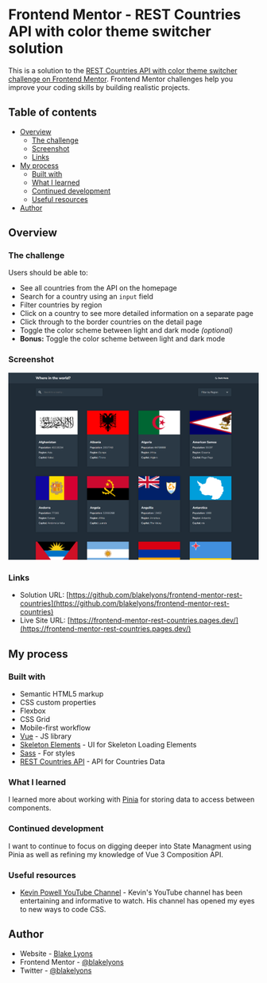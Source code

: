 # Frontend Mentor - REST Countries API with color theme switcher solution

This is a solution to the [REST Countries API with color theme switcher challenge on Frontend Mentor](https://www.frontendmentor.io/challenges/rest-countries-api-with-color-theme-switcher-5cacc469fec04111f7b848ca). Frontend Mentor challenges help you improve your coding skills by building realistic projects.

## Table of contents

-   [Overview](#overview)
    -   [The challenge](#the-challenge)
    -   [Screenshot](#screenshot)
    -   [Links](#links)
-   [My process](#my-process)
    -   [Built with](#built-with)
    -   [What I learned](#what-i-learned)
    -   [Continued development](#continued-development)
    -   [Useful resources](#useful-resources)
-   [Author](#author)

## Overview

### The challenge

Users should be able to:

-   See all countries from the API on the homepage
-   Search for a country using an `input` field
-   Filter countries by region
-   Click on a country to see more detailed information on a separate page
-   Click through to the border countries on the detail page
-   Toggle the color scheme between light and dark mode _(optional)_
-   **Bonus:** Toggle the color scheme between light and dark mode

### Screenshot

![](./screenshot.png)

### Links

-   Solution URL: [https://github.com/blakelyons/frontend-mentor-rest-countries](https://github.com/blakelyons/frontend-mentor-rest-countries)
-   Live Site URL: [https://frontend-mentor-rest-countries.pages.dev/](https://frontend-mentor-rest-countries.pages.dev/)

## My process

### Built with

-   Semantic HTML5 markup
-   CSS custom properties
-   Flexbox
-   CSS Grid
-   Mobile-first workflow
-   [Vue](https://vuejs.org/guide/introduction.html) - JS library
-   [Skeleton Elements](https://skeleton-elements.nolimits4web.com/) - UI for Skeleton Loading Elements
-   [Sass](https://sass-lang.com) - For styles
-   [REST Countries API](https://restcountries.com/) - API for Countries Data

### What I learned

I learned more about working with [Pinia](https://pinia.vuejs.org/) for storing data to access between components.

### Continued development

I want to continue to focus on digging deeper into State Managment using Pinia as well as refining my knowledge of Vue 3 Composition API.

### Useful resources

-   [Kevin Powell YouTube Channel](https://www.youtube.com/@KevinPowell) - Kevin's YouTube channel has been entertaining and informative to watch. His channel has opened my eyes to new ways to code CSS.

## Author

-   Website - [Blake Lyons](https://www.blakelyons.com)
-   Frontend Mentor - [@blakelyons](https://www.frontendmentor.io/profile/blakelyons)
-   Twitter - [@blakelyons](https://www.twitter.com/blakelyons)
